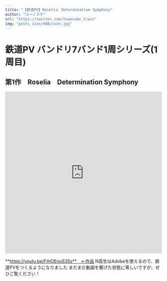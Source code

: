 ```yaml
---
title: "【鉄道PV】Roselia　Determination Symphony"
author: "ユーノスケ"
url: "https://twitter.com/Yunosuke_train"
img: "posts_icon/008/icon.jpg"
---
```


# 鉄道PV バンドリ7バンド1周シリーズ(1周目)
## 第1作　Roselia　Determination Symphony　
<iframe width="100%" height="521" src="https://www.youtube.com/embed/FjHOEnoS3Ss" frameborder="0" allow="accelerometer; autoplay; clipboard-write; encrypted-media; gyroscope; picture-in-picture" allowfullscreen></iframe>

**https://youtu.be/FjHOEnoS3Ss**　←作品
N高生はAdobeを使えるので、鉄道PVをつくるようになりました
まだまだ動画を繋げた状態に等しいですが、ぜひご覧ください！
